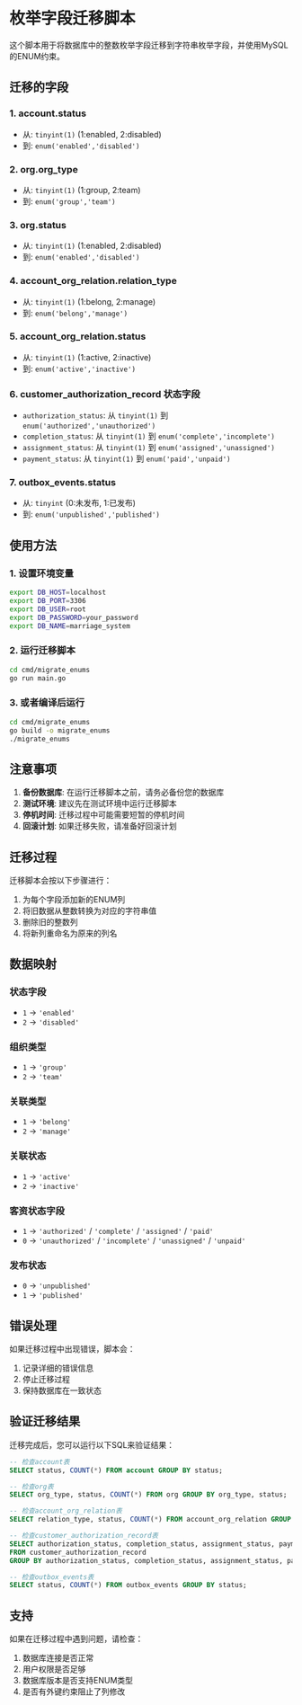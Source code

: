 # 枚举字段迁移脚本

这个脚本用于将数据库中的整数枚举字段迁移到字符串枚举字段，并使用MySQL的ENUM约束。

## 迁移的字段

### 1. account.status
- 从: `tinyint(1)` (1:enabled, 2:disabled)
- 到: `enum('enabled','disabled')`

### 2. org.org_type
- 从: `tinyint(1)` (1:group, 2:team)
- 到: `enum('group','team')`

### 3. org.status
- 从: `tinyint(1)` (1:enabled, 2:disabled)
- 到: `enum('enabled','disabled')`

### 4. account_org_relation.relation_type
- 从: `tinyint(1)` (1:belong, 2:manage)
- 到: `enum('belong','manage')`

### 5. account_org_relation.status
- 从: `tinyint(1)` (1:active, 2:inactive)
- 到: `enum('active','inactive')`

### 6. customer_authorization_record 状态字段
- `authorization_status`: 从 `tinyint(1)` 到 `enum('authorized','unauthorized')`
- `completion_status`: 从 `tinyint(1)` 到 `enum('complete','incomplete')`
- `assignment_status`: 从 `tinyint(1)` 到 `enum('assigned','unassigned')`
- `payment_status`: 从 `tinyint(1)` 到 `enum('paid','unpaid')`

### 7. outbox_events.status
- 从: `tinyint` (0:未发布, 1:已发布)
- 到: `enum('unpublished','published')`

## 使用方法

### 1. 设置环境变量

```bash
export DB_HOST=localhost
export DB_PORT=3306
export DB_USER=root
export DB_PASSWORD=your_password
export DB_NAME=marriage_system
```

### 2. 运行迁移脚本

```bash
cd cmd/migrate_enums
go run main.go
```

### 3. 或者编译后运行

```bash
cd cmd/migrate_enums
go build -o migrate_enums
./migrate_enums
```

## 注意事项

1. **备份数据库**: 在运行迁移脚本之前，请务必备份您的数据库
2. **测试环境**: 建议先在测试环境中运行迁移脚本
3. **停机时间**: 迁移过程中可能需要短暂的停机时间
4. **回滚计划**: 如果迁移失败，请准备好回滚计划

## 迁移过程

迁移脚本会按以下步骤进行：

1. 为每个字段添加新的ENUM列
2. 将旧数据从整数转换为对应的字符串值
3. 删除旧的整数列
4. 将新列重命名为原来的列名

## 数据映射

### 状态字段
- `1` → `'enabled'`
- `2` → `'disabled'`

### 组织类型
- `1` → `'group'`
- `2` → `'team'`

### 关联类型
- `1` → `'belong'`
- `2` → `'manage'`

### 关联状态
- `1` → `'active'`
- `2` → `'inactive'`

### 客资状态字段
- `1` → `'authorized'` / `'complete'` / `'assigned'` / `'paid'`
- `0` → `'unauthorized'` / `'incomplete'` / `'unassigned'` / `'unpaid'`

### 发布状态
- `0` → `'unpublished'`
- `1` → `'published'`

## 错误处理

如果迁移过程中出现错误，脚本会：

1. 记录详细的错误信息
2. 停止迁移过程
3. 保持数据库在一致状态

## 验证迁移结果

迁移完成后，您可以运行以下SQL来验证结果：

```sql
-- 检查account表
SELECT status, COUNT(*) FROM account GROUP BY status;

-- 检查org表
SELECT org_type, status, COUNT(*) FROM org GROUP BY org_type, status;

-- 检查account_org_relation表
SELECT relation_type, status, COUNT(*) FROM account_org_relation GROUP BY relation_type, status;

-- 检查customer_authorization_record表
SELECT authorization_status, completion_status, assignment_status, payment_status, COUNT(*) 
FROM customer_authorization_record 
GROUP BY authorization_status, completion_status, assignment_status, payment_status;

-- 检查outbox_events表
SELECT status, COUNT(*) FROM outbox_events GROUP BY status;
```

## 支持

如果在迁移过程中遇到问题，请检查：

1. 数据库连接是否正常
2. 用户权限是否足够
3. 数据库版本是否支持ENUM类型
4. 是否有外键约束阻止了列修改
